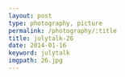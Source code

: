 ```yaml
---
layout: post
type: photography, picture
permalink: /photography/:title
title: julytalk-26
date: 2014-01-16
keyword: julytalk
imgpath: 26.jpg
---
```



